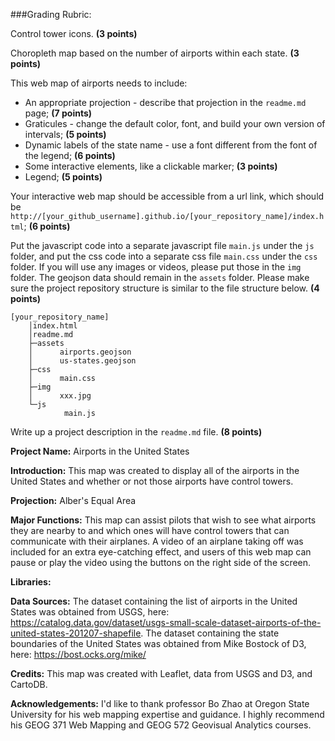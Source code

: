 ###Grading Rubric:

Control tower icons. **(3 points)**

Choropleth map based on the number of airports within each state. **(3 points)**

This web map of airports needs to include:

- An appropriate projection - describe that projection in the `readme.md` page; **(7 points)**
- Graticules - change the default color, font, and build your own version of intervals; **(5 points)**
- Dynamic labels of the state name - use a font different from the font of the legend; **(6 points)**
- Some interactive elements, like a clickable marker; **(3 points)**
- Legend; **(5 points)**

Your interactive web map should be accessible from a url link, which should be `http://[your_github_username].github.io/[your_repository_name]/index.html`; **(6 points)**

Put the javascript code into a separate javascript file `main.js` under the `js` folder, and put the css code into a separate css file `main.css` under the `css` folder. If you will use any images or videos, please put those in the `img` folder. The geojson data should remain in the `assets` folder. Please make sure the project repository structure is similar to the file structure below. **(4 points)**

```
[your_repository_name]
    │index.html
    │readme.md
    ├─assets
    │      airports.geojson
    │      us-states.geojson
    ├─css
    │      main.css
    ├─img
    │      xxx.jpg
    └─js
            main.js
```

Write up a project description in the `readme.md` file. **(8 points)**

**Project Name:** Airports in the United States

**Introduction:** This map was created to display all of the airports in the United States and whether or not those airports have control towers.

**Projection:** Alber's Equal Area

**Major Functions:** This map can assist pilots that wish to see what airports they are nearby to and which ones will have control towers that can communicate with their airplanes. A video of an airplane taking off was included for an extra eye-catching effect, and users of this web map can pause or play the video using the buttons on the right side of the screen.

**Libraries:**

**Data Sources:** The dataset containing the list of airports in the United States was obtained from USGS, here: https://catalog.data.gov/dataset/usgs-small-scale-dataset-airports-of-the-united-states-201207-shapefile. The dataset containing the state boundaries of the United States was obtained from Mike Bostock of D3, here: https://bost.ocks.org/mike/

**Credits:** This map was created with Leaflet, data from USGS and D3, and CartoDB.

**Acknowledgements:** I'd like to thank professor Bo Zhao at Oregon State University for his web mapping expertise and guidance. I highly recommend his GEOG 371 Web Mapping and GEOG 572 Geovisual Analytics courses.